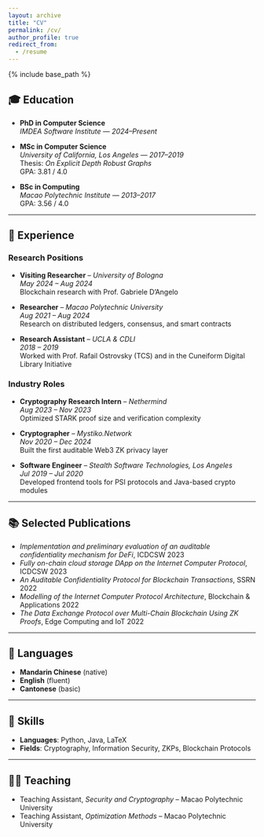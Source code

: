 ```yaml
---
layout: archive
title: "CV"
permalink: /cv/
author_profile: true
redirect_from:
  - /resume
---
```


{% include base_path %}

## 🎓 Education

- **PhD in Computer Science**  
  *IMDEA Software Institute* — *2024–Present*

- **MSc in Computer Science**  
  *University of California, Los Angeles* — *2017–2019*  
  Thesis: *On Explicit Depth Robust Graphs*  
  GPA: 3.81 / 4.0

- **BSc in Computing**  
  *Macao Polytechnic Institute* — *2013–2017*  
  GPA: 3.56 / 4.0

---

## 💼 Experience

### Research Positions
- **Visiting Researcher** – *University of Bologna*  
  *May 2024 – Aug 2024*  
  Blockchain research with Prof. Gabriele D’Angelo

- **Researcher** – *Macao Polytechnic University*  
  *Aug 2021 – Aug 2024*  
  Research on distributed ledgers, consensus, and smart contracts

- **Research Assistant** – *UCLA & CDLI*  
  *2018 – 2019*  
  Worked with Prof. Rafail Ostrovsky (TCS) and in the Cuneiform Digital Library Initiative

### Industry Roles
- **Cryptography Research Intern** – *Nethermind*  
  *Aug 2023 – Nov 2023*  
  Optimized STARK proof size and verification complexity

- **Cryptographer** – *Mystiko.Network*  
  *Nov 2020 – Dec 2024*  
  Built the first auditable Web3 ZK privacy layer

- **Software Engineer** – *Stealth Software Technologies, Los Angeles*  
  *Jul 2019 – Jul 2020*  
  Developed frontend tools for PSI protocols and Java-based crypto modules

---

## 📚 Selected Publications

- *Implementation and preliminary evaluation of an auditable confidentiality mechanism for DeFi*, ICDCSW 2023  
- *Fully on-chain cloud storage DApp on the Internet Computer Protocol*, ICDCSW 2023  
- *An Auditable Confidentiality Protocol for Blockchain Transactions*, SSRN 2022  
- *Modelling of the Internet Computer Protocol Architecture*, Blockchain & Applications 2022  
- *The Data Exchange Protocol over Multi-Chain Blockchain Using ZK Proofs*, Edge Computing and IoT 2022  

---

## 💬 Languages

- **Mandarin Chinese** (native)  
- **English** (fluent)  
- **Cantonese** (basic)

---

## 🧰 Skills

- **Languages**: Python, Java, LaTeX  
- **Fields**: Cryptography, Information Security, ZKPs, Blockchain Protocols

---

## 👨‍🏫 Teaching

- Teaching Assistant, *Security and Cryptography* – Macao Polytechnic University  
- Teaching Assistant, *Optimization Methods* – Macao Polytechnic University  


